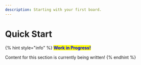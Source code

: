 ```yaml
---
description: Starting with your first board.
---
```


# Quick Start

{% hint style="info" %}
<mark style="color:blue;">**Work in Progress!**</mark>

Content for this section is currently being written!
{% endhint %}
